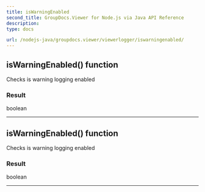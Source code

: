 ```yaml
---
title: isWarningEnabled
second_title: GroupDocs.Viewer for Node.js via Java API Reference
description: 
type: docs

url: /nodejs-java/groupdocs.viewer/viewerlogger/iswarningenabled/
---
```


## isWarningEnabled()  function
Checks is warning logging enabled

### Result
boolean


---


## isWarningEnabled()  function
Checks is warning logging enabled

### Result
boolean


---



